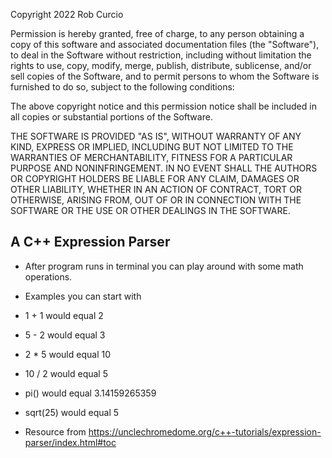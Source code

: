 Copyright 2022 Rob Curcio

Permission is hereby granted, free of charge, to any person obtaining a copy of this software and associated documentation files (the "Software"), to deal in the Software without restriction, including without limitation the rights to use, copy, modify, merge, publish, distribute, sublicense, and/or sell copies of the Software, and to permit persons to whom the Software is furnished to do so, subject to the following conditions:

The above copyright notice and this permission notice shall be included in all copies or substantial portions of the Software.

THE SOFTWARE IS PROVIDED "AS IS", WITHOUT WARRANTY OF ANY KIND, EXPRESS OR IMPLIED, INCLUDING BUT NOT LIMITED TO THE WARRANTIES OF MERCHANTABILITY, FITNESS FOR A PARTICULAR PURPOSE AND NONINFRINGEMENT. IN NO EVENT SHALL THE AUTHORS OR COPYRIGHT HOLDERS BE LIABLE FOR ANY CLAIM, DAMAGES OR OTHER LIABILITY, WHETHER IN AN ACTION OF CONTRACT, TORT OR OTHERWISE, ARISING FROM, OUT OF OR IN CONNECTION WITH THE SOFTWARE OR THE USE OR OTHER DEALINGS IN THE SOFTWARE.

## A C++ Expression Parser

-   After program runs in terminal you can play around with some math operations.

-   Examples you can start with

-   1 + 1 would equal 2
-   5 - 2 would equal 3
-   2 \* 5 would equal 10
-   10 / 2 would equal 5
-   pi() would equal 3.14159265359
-   sqrt(25) would equal 5

-   Resource from https://unclechromedome.org/c++-tutorials/expression-parser/index.html#toc
